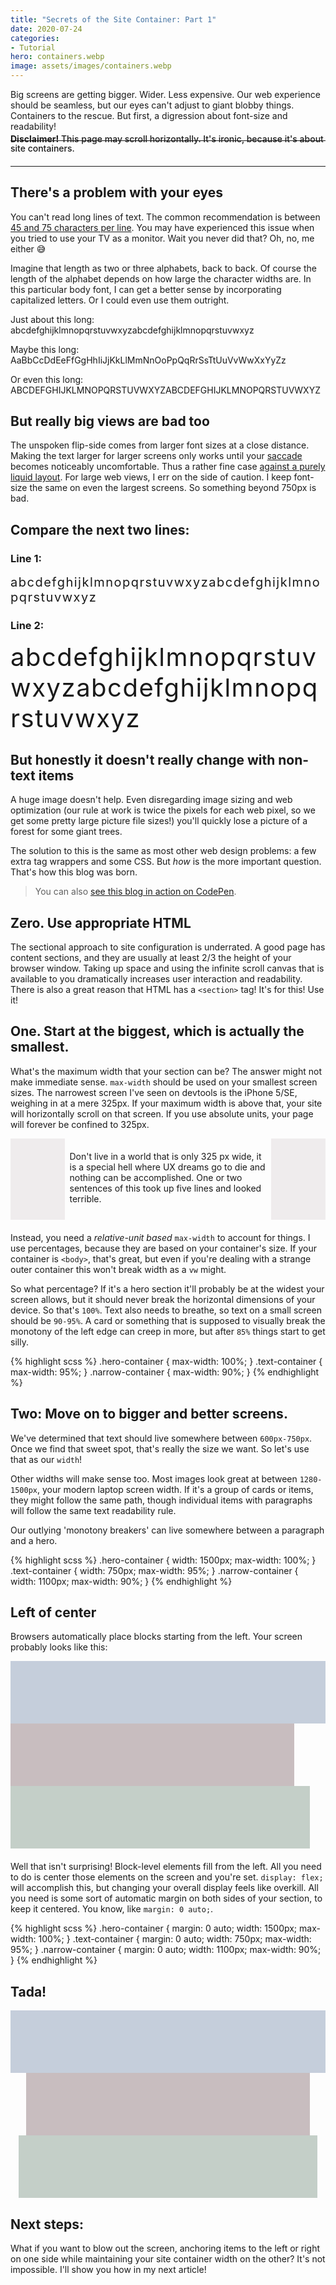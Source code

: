 ```yaml
---
title: "Secrets of the Site Container: Part 1"
date: 2020-07-24
categories:
- Tutorial
hero: containers.webp
image: assets/images/containers.webp
---
```


Big screens are getting bigger. Wider. Less expensive. Our web experience should be seamless, but our eyes can't adjust to giant blobby things. Containers to the rescue. But first, a digression about font-size and readability!

<hr>
<h4 style="margin: -25px 0 20px; line-height: 1.1; font-weight: 500;"><strong>Disclaimer!</strong> This page may scroll horizontally. It's ironic, because it's about site containers.</h4>
<hr>

## There's a problem with your eyes
You can't read long lines of text. The common recommendation is between [45 and 75 characters per line](https://www.smashingmagazine.com/2014/09/balancing-line-length-font-size-responsive-web-design/). You may have experienced this issue when you tried to use your TV as a monitor. Wait you never did that? Oh, no, me either 😅

Imagine that length as two or three alphabets, back to back. Of course the length of the alphabet depends on how large the character widths are. In this particular body font, I can get a better sense by incorporating capitalized letters. Or I could even use them outright.

Just about this long:
abcdefghijklmnopqrstuvwxyzabcdefghijklmnopqrstuvwxyz

Maybe this long:
AaBbCcDdEeFfGgHhIiJjKkLlMmNnOoPpQqRrSsTtUuVvWwXxYyZz

Or even this long:
ABCDEFGHIJKLMNOPQRSTUVWXYZABCDEFGHIJKLMNOPQRSTUVWXYZ

## But really big views are bad too
The unspoken flip-side comes from larger font sizes at a close distance. Making the text larger for larger screens only works until your [saccade](https://en.wikipedia.org/wiki/Saccade) becomes noticeably uncomfortable. Thus a rather fine case [against a purely liquid layout](https://baymard.com/blog/line-length-readability). For large web views, I err on the side of caution. I keep font-size the same on even the largest screens. So something beyond 750px is bad.

## Compare the next two lines:
### Line 1:
<div style="font-size: 20px; letter-spacing: 1.5px;">abcdefghijklmnopqrstuvwxyzabcdefghijklmnopqrstuvwxyz</div>

### Line 2:
<div style="font-size: 40px; letter-spacing: 1.5px;">abcdefghijklmnopqrstuvwxyzabcdefghijklmnopqrstuvwxyz</div>



## But honestly it doesn't really change with non-text items
A huge image doesn't help. Even disregarding image sizing and web optimization (our rule at work is twice the pixels for each web pixel, so we get some pretty large picture file sizes!) you'll quickly lose a picture of a forest for some giant trees.

The solution to this is the same as most other web design problems: a few extra tag wrappers and some CSS. But _how_ is the more important question. That's how this blog was born.

> You can also [see this blog in action on CodePen](https://codepen.io/benjithaimmortal/full/XWXyJjX).

## Zero. Use appropriate HTML
The sectional approach to site configuration is underrated. A good page has content sections, and they are usually at least 2/3 the height of your browser window. Taking up space and using the infinite scroll canvas that is available to you dramatically increases user interaction and readability. There is also a great reason that HTML has a `<section>` tag! It's for this! Use it!


## One. Start at the biggest, which is actually the smallest.

What's the maximum width that your section can be? The answer might not make immediate sense. `max-width` should be used on your smallest screen sizes. The narrowest screen I've seen on devtools is the iPhone 5/SE, weighing in at a mere 325px. If your maximum width is above that, your site will horizontally scroll on that screen. If you use absolute units, your page will forever be confined to 325px.

<div style="display: flex; flex-wrap: no-wrap; justify-content: center; align-items: flex-grow; margin-bottom: 20px;">
  <div style="width: calc((100% - 330px) / 2); background-color: #350e1411;"></div>
  <p style="width: 320px; margin: 20px auto 25px; padding-bottom: unset;">Don't live in a world that is only 325 px wide, it is a special hell where UX dreams go to die and nothing can be accomplished. One or two sentences of this took up five lines and looked terrible.</p>
  <div style="width: calc((100% - 330px) / 2); margin-left: -5px; background-color: #350e1411;"></div>
</div>

Instead, you need a _relative-unit based_ `max-width` to account for things. I use percentages, because they are based on your container's size. If your container is `<body>`, that's great, but even if you're dealing with a strange outer container this won't break width as a `vw` might.

So what percentage? If it's a hero section it'll probably be at the widest your screen allows, but it should never break the horizontal dimensions of your device. So that's `100%`. Text also needs to breathe, so text on a small screen should be `90-95%`. A card or something that is supposed to visually break the monotony of the left edge can creep in more, but after `85%` things start to get silly.

{% highlight scss %}
.hero-container {
  max-width: 100%;
}
.text-container {
  max-width: 95%;
}
.narrow-container {
  max-width: 90%;
}
{% endhighlight %}

## Two: Move on to bigger and better screens.

We've determined that text should live somewhere between `600px-750px`. Once we find that sweet spot, that's really the size we want. So let's use that as our `width`!

Other widths will make sense too. Most images look great at between `1280-1500px`, your modern laptop screen width. If it's a group of cards or items, they might follow the same path, though individual items with paragraphs will follow the same text readability rule.

Our outlying 'monotony breakers' can live somewhere between a paragraph and a hero.

{% highlight scss %}
.hero-container {
  width: 1500px;
  max-width: 100%;
}
.text-container {
  width: 750px;
  max-width: 95%;
}
.narrow-container {
  width: 1100px;
  max-width: 90%;
}
{% endhighlight %}

## Left of center
Browsers automatically place blocks starting from the left. Your screen probably looks like this:
<div style="height: 100px; max-width: 100%; width: 1500px; background-color: #2A4B7C44;"></div>
<div style="height: 100px; max-width: 90%; width: 1100px; background-color: #350e1444;"></div>
<div style="height: 100px; max-width: 95%; width: 750px; background-color: #264E3644; margin-bottom: 20px;"></div>

Well that isn't surprising! Block-level elements fill from the left. All you need to do is center those elements on the screen and you're set. `display: flex;` will accomplish this, but changing your overall display feels like overkill. All you need is some sort of automatic margin on both sides of your section, to keep it centered. You know, like `margin: 0 auto;`.

{% highlight scss %}
.hero-container {
  margin: 0 auto;
  width: 1500px;
  max-width: 100%;
}
.text-container {
  margin: 0 auto;
  width: 750px;
  max-width: 95%;
}
.narrow-container {
  margin: 0 auto;
  width: 1100px;
  max-width: 90%;
}
{% endhighlight %}

## Tada!

<div style="margin: 0 auto; height: 100px; max-width: 100%; width: 1500px; background-color: #2A4B7C44;"></div>
<div style="margin: 0 auto; height: 100px; max-width: 90%; width: 1100px; background-color: #350e1444;"></div>
<div style="height: 100px; max-width: 95%; width: 750px; background-color: #264E3644; margin: 0 auto 20px;"></div>


## Next steps:

What if you want to blow out the screen, anchoring items to the left or right on one side while maintaining your site container width on the other? It's not impossible. I'll show you how in my next article!